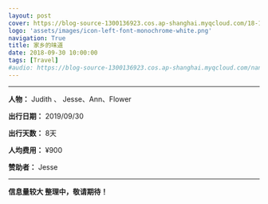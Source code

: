 ```yaml
---
layout: post
cover: https://blog-source-1300136923.cos.ap-shanghai.myqcloud.com/18-10-01/cover_18-10-01.jpg
logo: 'assets/images/icon-left-font-monochrome-white.png'
navigation: True
title: 家乡的味道
date: 2018-09-30 10:00:00
tags: [Travel]
#audio: https://blog-source-1300136923.cos.ap-shanghai.myqcloud.com/nan-shan-nan.mp3
---
```


------

**人物：** Judith 、 Jesse、Ann、Flower

**出行日期：** 2019/09/30

**出行天数：** 8天

**人均费用：** ¥900

**赞助者：** Jesse

------

**信息量较大 整理中，敬请期待！**
